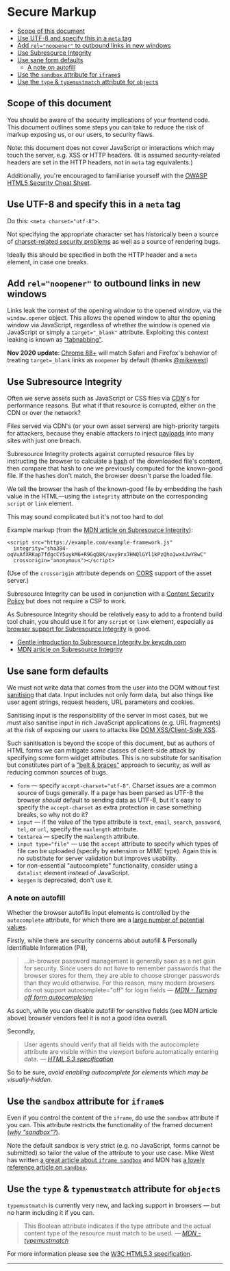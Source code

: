 # Secure Markup

  * [Scope of this document](#scope-of-this-document)
  * [Use UTF-8 and specify this in a `meta` tag](#use-utf-8-and-specify-this-in-a-meta-tag)
  * [Add `rel="noopener"` to outbound links in new windows](#add-relnoopener-to-outbound-links-in-new-windows)
  * [Use Subresource Integrity](#use-subresource-integrity)
  * [Use sane form defaults](#use-sane-form-defaults)
    + [A note on autofill](#a-note-on-autofill)
  * [Use the `sandbox` attribute for `iframe`s](#use-the-sandbox-attribute-for-iframes)
  * [Use the `type` & `typemustmatch` attribute for `object`s](#use-the-type--typemustmatch-attribute-for-objects)

## Scope of this document
You should be aware of the security implications of your frontend code. This document outlines some steps you can take to reduce the risk of markup exposing us, or our users, to security flaws.

Note: this document does not cover JavaScript or interactions which may touch the server, e.g. XSS or HTTP headers. (It is assumed security-related headers are set in the HTTP headers, not in `meta` tag equivalents.)

Additionally, you're encouraged to familiarise yourself with the [OWASP HTML5 Security Cheat Sheet](https://github.com/OWASP/CheatSheetSeries/blob/master/cheatsheets/HTML5_Security_Cheat_Sheet.md).

## Use UTF-8 and specify this in a `meta` tag

Do this: `<meta charset="utf-8">`.

Not specifying the appropriate character set has historically been a source of [charset-related security problems](https://code.google.com/archive/p/doctype-mirror/wikis/ArticleUtf7.wiki) as well as a source of rendering bugs.

Ideally this should be specified in both the HTTP header and a `meta` element, in case one breaks.

## Add `rel="noopener"` to outbound links in new windows

Links leak the context of the opening window to the opened window, via the `window.opener` object. This allows the opened window to alter the opening window via JavaScript, regardless of whether the window is opened via JavaScript or simply a `target="_blank"` attribute. Exploiting this context leaking is known as ["tabnabbing"](https://mathiasbynens.github.io/rel-noopener/).

**Nov 2020 update**: [Chrome 88+](https://chromium-review.googlesource.com/c/chromium/src/+/1630010) will match Safari and Firefox's behavior of treating `target=_blank` links as `noopener` by default (thanks [@mikewest](https://twitter.com/mikewest/status/1325694207546318851))

## Use Subresource Integrity

Often we serve assets such as JavaScript or CSS files via [CDN](https://www.cloudflare.com/learning/cdn/what-is-a-cdn/)'s for performance reasons. But what if that resource is corrupted, either on the CDN or over the network?

Files served via CDN's (or your own asset servers) are high-priority targets for attackers, because they enable attackers to inject [payloads](https://en.wikipedia.org/wiki/Payload_(computing)#Security) into many sites with just one breach.

Subresource Integrity protects against corrupted resource files by instructing the browser to calculate a [hash](https://en.wikipedia.org/wiki/Cryptographic_hash_function) of the downloaded file's content, then compare that hash to one we previously computed for the known-good file. If the hashes don't match, the browser doesn't parse the loaded file.

We tell the browser the hash of the known-good file by embedding the hash value in the HTML&mdash;using the `integrity` attribute on the corresponding `script` or `link` element.

This may sound complicated but it's not too hard to do!

Example markup (from the [MDN article on Subresource Integrity](https://developer.mozilla.org/en-US/docs/Web/Security/Subresource_Integrity)):
```
<script src="https://example.com/example-framework.js"
  integrity="sha384-oqVuAfXRKap7fdgcCY5uykM6+R9GqQ8K/uxy9rx7HNQlGYl1kPzQho1wx4JwY8wC"
  crossorigin="anonymous"></script>
```

(Use of the `crossorigin` attribute depends on [CORS](https://developer.mozilla.org/en-US/docs/Web/HTTP/CORS) support of the asset server.)

Subresource Integrity can be used in conjunction with a [Content Security Policy](https://developer.mozilla.org/en-US/docs/Web/HTTP/CSP) but does not require a CSP to work.

As Subresource Integrity should be relatively easy to add to a frontend build tool chain, you should use it for any `script` or `link` element, especially as [browser support for Subresource Integrity](https://caniuse.com/#feat=subresource-integrity) is good.

- [Gentle introduction to Subresource Integrity by keycdn.com](https://www.keycdn.com/support/subresource-integrity/)
- [MDN article on Subresource Integrity](https://developer.mozilla.org/en-US/docs/Web/Security/Subresource_Integrity)

## Use sane form defaults

We must not write data that comes from the user into the DOM without first [sanitising](https://www.smashingmagazine.com/2011/01/keeping-web-users-safe-by-sanitizing-input-data/) that data. Input includes not only form data, but also things like user agent strings, request headers, URL parameters and cookies.

Sanitising input is the responsibility of the server in most cases, but we must also sanitise input in rich JavaScript applications (e.g. URL fragments) at the risk of exposing our users to attacks like [DOM XSS/Client-Side XSS](https://www.owasp.org/index.php/Types_of_Cross-Site_Scripting#DOM_Based_XSS_.28AKA_Type-0.29).

Such sanitisation is beyond the scope of this document, but as authors of HTML forms we can mitigate _some_ classes of client-side attack by specifying some form widget attributes. This is no substitute for sanitisation but constitutes part of a ["belt & braces"](https://www.collinsdictionary.com/dictionary/english/belt-and-braces) approach to security, as well as reducing common sources of bugs.

- `form` &mdash; specify `accept-charset="utf-8"`. Charset issues are a common source of bugs generally. If a page has been parsed as UTF-8 the browser _should_ default to sending data as UTF-8, but it's easy to specify the `accept-charset` as extra protection in case something breaks, so why not do it?
- `input` &mdash; if the value of the type attribute is `text`, `email`, `search`, `password`, `tel`, or `url`, specify the `maxlength` attribute.
- `textarea` &mdash; specify the `maxlength` attribute.
- `input type="file"` &mdash; use the `accept` attribute to specify which types of file can be uploaded (specify by extension or MIME type). Again this is no substitute for server validation but improves usability.
- for non-essential "autocomplete" functionality, consider using a `datalist` element instead of JavaScript.
- `keygen` is deprecated, don't use it.

### A note on autofill

Whether the browser autofills input elements is controlled by the `autocomplete` attribute, for which there are a [large number of potential values](https://developer.mozilla.org/en-US/docs/Web/HTML/Attributes/autocomplete#Values).

Firstly, while there are security concerns about autofill & Personally Identifiable Information (PII),

> ...in-browser password management is generally seen as a net gain for security. Since users do not have to remember passwords that the browser stores for them, they are able to choose stronger passwords than they would otherwise.
> For this reason, many modern browsers do not support autocomplete="off" for login fields
> &mdash; <cite>[MDN - Turning off form autocompletion](https://developer.mozilla.org/en-US/docs/Web/Security/Securing_your_site/Turning_off_form_autocompletion)</cite>

As such, while you can disable autofill for sensitive fields (see MDN article above) browser vendors feel it is not a good idea overall.

Secondly,

> User agents should verify that all fields with the autocomplete attribute are visible within the viewport before automatically entering data.
> &mdash; <cite>[HTML 5.3 specification](https://www.w3.org/TR/html53/sec-forms.html#sec-autofill)</cite>

So to be sure, *avoid enabling autocomplete for elements which may be visually-hidden*.


## Use the `sandbox` attribute for `iframe`s

Even if you control the content of the `iframe`, do use the `sandbox` attribute if you can. This attribute restricts the functionality of the framed document [(_why "sandbox"?_)](https://en.wikipedia.org/wiki/Sandbox_(computer_security)).

Note the default sandbox is very strict (e.g. no JavaScript, forms cannot be submitted) so tailor the value of the attribute to your use case. Mike West has written [a great article about `iframe sandbox`](https://www.html5rocks.com/en/tutorials/security/sandboxed-iframes/) and MDN has [a lovely reference article on `sandbox`](https://developer.mozilla.org/en-US/docs/Web/HTML/Element/iframe#attr-sandbox).

## Use the `type` & `typemustmatch` attribute for `object`s

`typemustmatch` is currently very new, and lacking support in browsers &mdash; but no harm including it if you can.

> This Boolean attribute indicates if the type attribute and the actual content type of the resource must match to be used.
> &mdash; <cite>[MDN - typemustmatch](https://developer.mozilla.org/en-US/docs/Web/HTML/Element/object#attr-typemustmatch)</cite>

For more information please see the [W3C HTML5.3 specification](https://www.w3.org/TR/html53/semantics-embedded-content.html).

----

